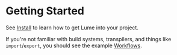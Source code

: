 # Getting Started

See [Install](./install.md) to learn how to get Lume into your project.

If you're not familiar with build systems, transpilers, and things like
`import`/`export`, you should see the example [Workflows](./workflows.md).
